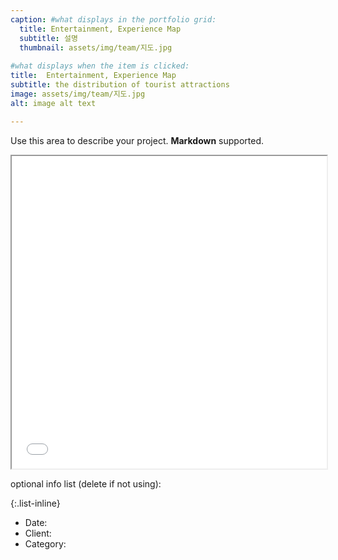 ```yaml
---
caption: #what displays in the portfolio grid:
  title: Entertainment, Experience Map
  subtitle: 설명
  thumbnail: assets/img/team/지도.jpg
  
#what displays when the item is clicked:
title:  Entertainment, Experience Map
subtitle: the distribution of tourist attractions
image: assets/img/team/지도.jpg
alt: image alt text

---
```

Use this area to describe your project. **Markdown** supported.

<iframe src="/assets/entertainment.html" width="100%" height="500px"></iframe>

optional info list (delete if not using):

{:.list-inline} 
- Date: 
- Client: 
- Category: 
